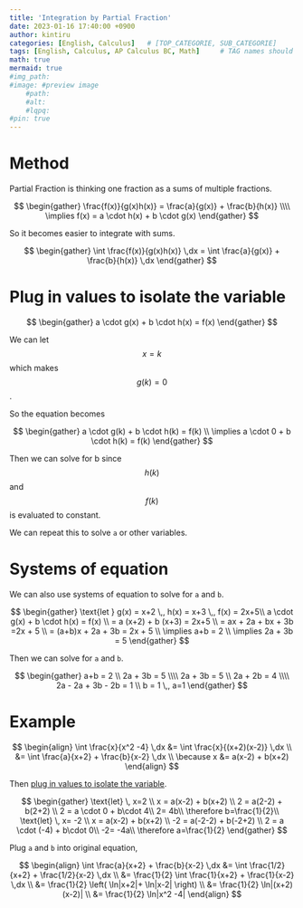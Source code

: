 ```yaml
---
title: 'Integration by Partial Fraction'
date: 2023-01-16 17:40:00 +0900
author: kintiru
categories: [English, Calculus]   # [TOP_CATEGORIE, SUB_CATEGORIE]
tags: [English, Calculus, AP Calculus BC, Math]     # TAG names should always be lowercase
math: true
mermaid: true
#img_path: 
#image: #preview image
    #path:
    #alt:
    #lqpq:
#pin: true
---
```


# Method

Partial Fraction is thinking one fraction as a sums of multiple fractions.

$$
\begin{gather}
\frac{f(x)}{g(x)h(x)} = \frac{a}{g(x)} + \frac{b}{h(x)} \\\\
\implies f(x) = a \cdot h(x) + b \cdot g(x)
\end{gather}
$$

So it becomes easier to integrate with sums.

$$
\begin{gather}
\int \frac{f(x)}{g(x)h(x)} \,dx = \int \frac{a}{g(x)} + \frac{b}{h(x)} \,dx
\end{gather}
$$

# Plug in values to isolate the variable

$$
\begin{gather}
a \cdot g(x) + b \cdot h(x) = f(x)
\end{gather}
$$

We can let
$$x = k$$
 which makes
$$ g(k) = 0 $$
.

So the equation becomes

$$
\begin{gather}
a \cdot g(k) + b \cdot h(k) = f(k) \\
\implies a \cdot 0 + b \cdot h(k) = f(k)
\end{gather}
$$

Then we can solve for b since 
$$h(k)$$
 and 
$$f(k)$$
 is evaluated to constant.

We can repeat this to solve `a` or other variables.

# Systems of equation

We can also use systems of equation to solve for `a` and `b`.

$$
\begin{gather}
\text{let } g(x) = x+2 \,, h(x) = x+3 \,, f(x) = 2x+5\\
a \cdot g(x) + b \cdot h(x) = f(x) \\
= a (x+2) + b (x+3) = 2x+5 \\
= ax + 2a + bx + 3b =2x + 5 \\
= (a+b)x + 2a + 3b = 2x + 5 \\
\implies a+b = 2 \\
\implies 2a + 3b = 5
\end{gather}
$$

Then we can solve for `a` and `b`.

$$
\begin{gather}
a+b = 2 \\
2a + 3b = 5 \\\\
2a + 3b = 5 \\
2a + 2b = 4 \\\\
2a - 2a + 3b - 2b = 1 \\
b = 1 \,, a=1
\end{gather}
$$

# Example

$$
\begin{align}
\int \frac{x}{x^2 -4} \,dx &= \int \frac{x}{(x+2)(x-2)} \,dx \\
&= \int \frac{a}{x+2} + \frac{b}{x-2} \,dx \\
\because x &= a(x-2) + b(x+2)
\end{align}
$$

Then [plug in values to isolate the variable](#plug-in-values-to-isoalte-the-variable).


$$
\begin{gather}
\text{let} \, x=2 \\
x = a(x-2) + b(x+2) \\
2 = a(2-2) + b(2+2) \\
2 = a \cdot 0 + b\cdot 4\\
2= 4b\\
\therefore b=\frac{1}{2}\\
\text{let} \, x= -2 \\
x = a(x-2) + b(x+2) \\
-2 = a(-2-2) + b(-2+2) \\
2 = a \cdot (-4) + b\cdot 0\\
-2= -4a\\
\therefore a=\frac{1}{2}
\end{gather}
$$

Plug `a` and `b` into original equation,

$$
\begin{align}
\int \frac{a}{x+2} + \frac{b}{x-2} \,dx &= \int \frac{1/2}{x+2} + \frac{1/2}{x-2} \,dx \\
&= \frac{1}{2} \int \frac{1}{x+2} + \frac{1}{x-2} \,dx \\
&= \frac{1}{2} \left( \ln|x+2|+ \ln|x-2|  \right) \\
&= \frac{1}{2} \ln|(x+2)(x-2)| \\
&= \frac{1}{2} \ln|x^2 -4|
\end{align}
$$

